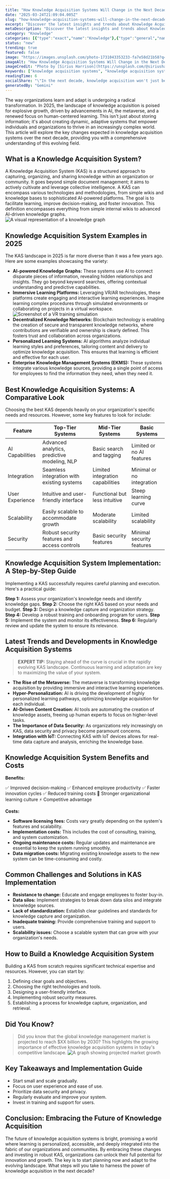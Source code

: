 ```yaml
---
title: "How Knowledge Acquisition Systems Will Change in the Next Decade"
date: "2025-03-24T21:09:04.005Z"
slug: "how-knowledge-acquisition-systems-will-change-in-the-next-decade"
excerpt: "Discover the latest insights and trends about Knowledge Acquisition Systems. This comprehensive guide covers everything you need to know about Knowledge Acquisition Systems in 2025."
metaDescription: "Discover the latest insights and trends about Knowledge Acquisition Systems. This comprehensive guide covers everything you need to know about Knowledge Ac..."
category: "Knowledge"
categories: [{"type":"exact","name":"Knowledge"},{"type":"general","name":"Artificial Intelligence"},{"type":"medium","name":"Machine Learning"},{"type":"specific","name":"Deep Learning"},{"type":"niche","name":"Reinforcement Learning"}]
status: "new"
trending: true
featured: false
image: "https://images.unsplash.com/photo-1731043353233-fa7e58d21b58?q=85&w=1200&fit=max&fm=webp&auto=compress"
imageAlt: "How Knowledge Acquisition Systems Will Change in the Next Decade"
imageCredit: "Photo by [Sirius Harrison](https://unsplash.com/@siriusharrison) on Unsplash"
keywords: ["knowledge acquisition systems", "knowledge acquisition system examples", "best knowledge acquisition systems", "buy knowledge acquisition system", "knowledge acquisition system software", "knowledge acquisition system implementation", "knowledge acquisition system benefits", "knowledge acquisition system cost", "what is a knowledge acquisition system?", "how to build a knowledge acquisition system"]
readingTime: 6
socialShare: "\"In the next decade, knowledge acquisition won't just be about storing information; it will be about building dynamic systems that empower individuals and organizations to thrive. Are you ready?\""
generatedBy: "Gemini"
---
```




The way organizations learn and adapt is undergoing a radical transformation.  In 2025, the landscape of knowledge acquisition is poised for explosive growth, driven by advancements in AI, the metaverse, and a renewed focus on human-centered learning. This isn't just about storing information; it's about creating dynamic, adaptive systems that empower individuals and organizations to thrive in an increasingly complex world. This article will explore the key changes expected in knowledge acquisition systems over the next decade, providing you with a comprehensive understanding of this evolving field.

## What is a Knowledge Acquisition System?

A Knowledge Acquisition System (KAS) is a structured approach to capturing, organizing, and sharing knowledge within an organization or community.  It goes beyond simple document management; it aims to actively cultivate and leverage collective intelligence.  A KAS can encompass various technologies and methodologies, from simple wikis and knowledge bases to sophisticated AI-powered platforms. The goal is to facilitate learning, improve decision-making, and foster innovation.  This definition encompasses everything from simple internal wikis to advanced AI-driven knowledge graphs.  ![A visual representation of a knowledge graph](https://images.unsplash.com/photo-1731043353233-fa7e58d21b58?q=85&w=1200&fit=max&fm=webp&auto=compress)

## Knowledge Acquisition System Examples in 2025

The KAS landscape in 2025 is far more diverse than it was a few years ago.  Here are some examples showcasing the variety:

* **AI-powered Knowledge Graphs:** These systems use AI to connect disparate pieces of information, revealing hidden relationships and insights.  They go beyond keyword searches, offering contextual understanding and predictive capabilities.
* **Immersive Learning Platforms:** Leveraging VR/AR technologies, these platforms create engaging and interactive learning experiences.  Imagine learning complex procedures through simulated environments or collaborating on projects in a virtual workspace. ![Screenshot of a VR training simulation](https://images.unsplash.com/photo-1741273573197-0b9e8ac1c033?q=85&w=1200&fit=max&fm=webp&auto=compress)
* **Decentralized Knowledge Networks:**  Blockchain technology is enabling the creation of secure and transparent knowledge networks, where contributions are verifiable and ownership is clearly defined. This fosters trust and collaboration across organizations.
* **Personalized Learning Systems:**  AI algorithms analyze individual learning styles and preferences, tailoring content and delivery to optimize knowledge acquisition. This ensures that learning is efficient and effective for each user.
* **Enterprise Knowledge Management Systems (EKMS):**  These systems integrate various knowledge sources, providing a single point of access for employees to find the information they need, when they need it.

## Best Knowledge Acquisition Systems: A Comparative Look

Choosing the best KAS depends heavily on your organization's specific needs and resources.  However, some key features to look for include:

| Feature             | Top-Tier Systems                               | Mid-Tier Systems                             | Basic Systems                               |
|----------------------|-------------------------------------------------|---------------------------------------------|---------------------------------------------|
| AI Capabilities      | Advanced analytics, predictive modeling, NLP      | Basic search and tagging                     | Limited or no AI features                    |
| Integration          | Seamless integration with existing systems        | Limited integration capabilities              | Minimal or no integration                    |
| User Experience      | Intuitive and user-friendly interface           | Functional but less intuitive                | Steep learning curve                         |
| Scalability          | Easily scalable to accommodate growth           | Moderate scalability                         | Limited scalability                          |
| Security             | Robust security features and access controls    | Basic security features                      | Minimal security features                     |

## Knowledge Acquisition System Implementation: A Step-by-Step Guide

Implementing a KAS successfully requires careful planning and execution.  Here's a practical guide:

**Step 1:** Assess your organization's knowledge needs and identify knowledge gaps.
**Step 2:** Choose the right KAS based on your needs and budget.
**Step 3:** Design a knowledge capture and organization strategy.
**Step 4:** Develop a robust training and onboarding program for users.
**Step 5:** Implement the system and monitor its effectiveness.
**Step 6:** Regularly review and update the system to ensure its relevance.

## Latest Trends and Developments in Knowledge Acquisition Systems

> **EXPERT TIP:**  Staying ahead of the curve is crucial in the rapidly evolving KAS landscape. Continuous learning and adaptation are key to maximizing the value of your system.

* **The Rise of the Metaverse:**  The metaverse is transforming knowledge acquisition by providing immersive and interactive learning experiences.
* **Hyper-Personalization:** AI is driving the development of highly personalized learning pathways, optimizing knowledge acquisition for each individual.
* **AI-Driven Content Creation:**  AI tools are automating the creation of knowledge assets, freeing up human experts to focus on higher-level tasks.
* **The Importance of Data Security:**  As organizations rely increasingly on KAS, data security and privacy become paramount concerns.
* **Integration with IoT:**  Connecting KAS with IoT devices allows for real-time data capture and analysis, enriching the knowledge base.

##  Knowledge Acquisition System Benefits and Costs

**Benefits:**

✅ Improved decision-making
✅ Enhanced employee productivity
✅ Faster innovation cycles
✅ Reduced training costs
🔑 Stronger organizational learning culture
⚡ Competitive advantage

**Costs:**

* **Software licensing fees:** Costs vary greatly depending on the system's features and scalability.
* **Implementation costs:**  This includes the cost of consulting, training, and system customization.
* **Ongoing maintenance costs:**  Regular updates and maintenance are essential to keep the system running smoothly.
* **Data migration costs:**  Migrating existing knowledge assets to the new system can be time-consuming and costly.

##  Common Challenges and Solutions in KAS Implementation

* **Resistance to change:**  Educate and engage employees to foster buy-in.
* **Data silos:**  Implement strategies to break down data silos and integrate knowledge sources.
* **Lack of standardization:**  Establish clear guidelines and standards for knowledge capture and organization.
* **Inadequate training:**  Provide comprehensive training and support to users.
* **Scalability issues:**  Choose a scalable system that can grow with your organization's needs.

## How to Build a Knowledge Acquisition System

Building a KAS from scratch requires significant technical expertise and resources.  However, you can start by:

1. Defining clear goals and objectives.
2. Choosing the right technologies and tools.
3. Designing a user-friendly interface.
4. Implementing robust security measures.
5. Establishing a process for knowledge capture, organization, and retrieval.

##  Did You Know?

> Did you know that the global knowledge management market is projected to reach \$XX billion by 2030?  This highlights the growing importance of effective knowledge acquisition systems in today's competitive landscape.  ![A graph showing projected market growth](https://images.unsplash.com/photo-1661574843746-6add0012600d?q=85&w=1200&fit=max&fm=webp&auto=compress)

## Key Takeaways and Implementation Guide

* Start small and scale gradually.
* Focus on user experience and ease of use.
* Prioritize data security and privacy.
* Regularly evaluate and improve your system.
* Invest in training and support for users.

## Conclusion: Embracing the Future of Knowledge Acquisition

The future of knowledge acquisition systems is bright, promising a world where learning is personalized, accessible, and deeply integrated into the fabric of our organizations and communities.  By embracing these changes and investing in robust KAS, organizations can unlock their full potential for innovation and growth.  The key is to start planning now and adapt to the evolving landscape.  What steps will you take to harness the power of knowledge acquisition in the next decade?

